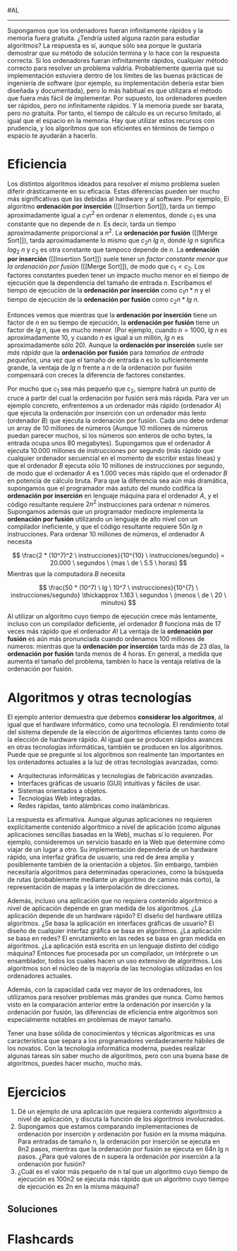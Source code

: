 #AL 
___

Supongamos que los ordenadores fueran infinitamente rápidos y la memoria fuera gratuita. ¿Tendría usted alguna razón para estudiar algoritmos? La respuesta es sí, aunque sólo sea porque le gustaría demostrar que su método de solución termina y lo hace con la respuesta correcta. 
Si los ordenadores fueran infinitamente rápidos, cualquier método correcto para resolver un problema valdría. Probablemente querría que su implementación estuviera dentro de los límites de las buenas prácticas de ingeniería de software (por ejemplo, su implementación debería estar bien diseñada y documentada), pero lo más habitual es que utilizara el método que fuera más fácil de implementar. 
Por supuesto, los ordenadores pueden ser rápidos, pero no infinitamente rápidos. Y la memoria puede ser barata, pero no gratuita. Por tanto, el tiempo de cálculo es un recurso limitado, al igual que el espacio en la memoria. Hay que utilizar estos recursos con prudencia, y los algoritmos que son eficientes en términos de tiempo o espacio te ayudarán a hacerlo.
# Eficiencia

Los distintos algoritmos ideados para resolver el mismo problema suelen diferir drásticamente en su eficacia.
Estas diferencias pueden ser mucho más significativas que las debidas al hardware y al software. 
Por ejemplo, El algoritmo **ordenación por inserción** ([[Insertion Sort]]), tarda un tiempo aproximadamente igual a $c_1n^2$ en ordenar $n$ elementos, donde $c_1$ es una constante que no depende de $n$. Es decir, tarda un tiempo aproximadamente proporcional a $n^2$. 
La **ordenación por fusión** ([[Merge Sort]]), tarda aproximadamente lo mismo que $c_{2} n \ lg \ n$, donde $lg \ n$ significa $log_2 \ n$ y $c_2$ es otra constante que tampoco depende de $n$.
La **ordenación por inserción** ([[Insertion Sort]]) suele tener un _factor constante menor que la ordenación por fusión_ ([[Merge Sort]]), de modo que $c_1 < c_2$. 
Los factores constantes pueden tener un impacto mucho menor en el tiempo de ejecución que la dependencia del tamaño de entrada $n$. Escribamos el tiempo de ejecución de la **ordenación por inserción** como $c_{1}n * n$ y el tiempo de ejecución de la **ordenación por fusión** como $c_{2}n * lg \ n$.

Entonces vemos que mientras que la **ordenación por inserción** tiene un factor de $n$ en su tiempo de ejecución, la **ordenación por fusión** tiene un factor de $lg\ n$, que es mucho menor. (Por ejemplo, cuando $n = 1000$, $lg\ n$ es aproximadamente $10$, y cuando $n$ es igual a un millón, $lg\ n$ es aproximadamente sólo $20$). Aunque la **ordenación por inserción** suele ser _más rápida_ que la **ordenación por fusión** para _tamaños de entrada pequeños_, una vez que el tamaño de entrada $n$ es lo suficientemente grande, la ventaja de $lg\ n$ frente a $n$ de la ordenación por fusión compensará con creces la diferencia de factores constantes.

Por mucho que $c_1$ sea más pequeño que $c_2$, siempre habrá un punto de cruce a partir del cual la ordenación por fusión será más rápida. Para ver un ejemplo concreto, enfrentemos a un ordenador más rápido (ordenador $A$) que ejecuta la ordenación por inserción con un ordenador más lento (ordenador $B$) que ejecuta la ordenación por fusión. Cada uno debe ordenar un array de $10$ millones de números (Aunque $10$ millones de números puedan parecer muchos, si los números son enteros de ocho bytes, la entrada ocupa unos $80$ megabytes). Supongamos que el ordenador $A$ ejecuta $10.000$ millones de instrucciones por segundo (más rápido que cualquier ordenador secuencial en el momento de escribir estas líneas) y que el ordenador $B$ ejecuta sólo $10$ millones de instrucciones por segundo, de modo que el ordenador $A$ es $1.000$ veces más rápido que el ordenador $B$ en potencia de cálculo bruta.
Para que la diferencia sea aún más dramática, supongamos que el programador más astuto del mundo codifica la **ordenación por inserción** en lenguaje máquina para el ordenador $A$, y el código resultante requiere $2n^2$ instrucciones para ordenar $n$ números. Supongamos además que un programador mediocre implementa la **ordenación por fusión** utilizando un lenguaje de alto nivel con un compilador ineficiente, y que el código resultante requiere $50n \ lg\ n$ instrucciones. Para ordenar $10$ millones de números, el ordenador A necesita

$$
\frac{2 * (10^7)^2 \ instrucciones}{10^{10} \ instrucciones/segundo} = 20.000 \ segundos \ (mas \ de \ 5.5 \ horas)
$$
Mientras que la computadora $B$ necesita

$$
\frac{50 * (10^7) \ lg \ 10^7 \ instrucciones}{10^{7} \ instrucciones/segundo} \thickapprox 1.163 \ segundos \ (menos \ de \ 20 \ minutos)
$$

Al utilizar un algoritmo cuyo tiempo de ejecución crece más lentamente, incluso con un compilador deficiente, ¡el ordenador $B$ funciona más de $17$ veces más rápido que el ordenador $A$! La ventaja de la **ordenación por fusión** es aún más pronunciada cuando ordenamos $100$ millones de números: mientras que la **ordenación por inserción** tarda más de $23$ días, la **ordenación por fusión** tarda menos de $4$ horas. En general, a medida que aumenta el tamaño del problema, también lo hace la ventaja relativa de la ordenación por fusión.
# Algoritmos y otras tecnologías

El ejemplo anterior demuestra que debemos **considerar los algoritmos**, al igual que el hardware informático, como una tecnología. El rendimiento total del sistema depende de la elección de algoritmos eficientes tanto como de la elección de hardware rápido. Al igual que se producen rápidos avances en otras tecnologías informáticas, también se producen en los algoritmos. Puede que se pregunte si los algoritmos son realmente tan importantes en los ordenadores actuales a la luz de otras tecnologías avanzadas, como:

- Arquitecturas informáticas y tecnologías de fabricación avanzadas.
- Interfaces gráficas de usuario (GUI) intuitivas y fáciles de usar.
- Sistemas orientados a objetos.
- Tecnologías Web integradas.
- Redes rápidas, tanto alámbricas como inalámbricas.

La respuesta es afirmativa. Aunque algunas aplicaciones no requieren explícitamente contenido algorítmico a nivel de aplicación (como algunas aplicaciones sencillas basadas en la Web), muchas sí lo requieren. Por ejemplo, consideremos un servicio basado en la Web que determine cómo viajar de un lugar a otro. Su implementación dependería de un hardware rápido, una interfaz gráfica de usuario, una red de área amplia y posiblemente también de la orientación a objetos. Sin embargo, también necesitaría algoritmos para determinadas operaciones, como la búsqueda de rutas (probablemente mediante un algoritmo de camino más corto), la representación de mapas y la interpolación de direcciones.

Además, incluso una aplicación que no requiera contenido algorítmico a nivel de aplicación depende en gran medida de los algoritmos. ¿La aplicación depende de un hardware rápido? El diseño del hardware utiliza algoritmos. ¿Se basa la aplicación en interfaces gráficas de usuario? El diseño de cualquier interfaz gráfica se basa en algoritmos. ¿La aplicación se basa en redes? El enrutamiento en las redes se basa en gran medida en algoritmos. ¿La aplicación está escrita en un lenguaje distinto del código máquina? Entonces fue procesada por un compilador, un intérprete o un ensamblador, todos los cuales hacen un uso extensivo de algoritmos. Los algoritmos son el núcleo de la mayoría de las tecnologías utilizadas en los ordenadores actuales.

Además, con la capacidad cada vez mayor de los ordenadores, los utilizamos para resolver problemas más grandes que nunca. Como hemos visto en la comparación anterior entre la ordenación por inserción y la ordenación por fusión, las diferencias de eficiencia entre algoritmos son especialmente notables en problemas de mayor tamaño.

Tener una base sólida de conocimientos y técnicas algorítmicas es una característica que separa a los programadores verdaderamente hábiles de los novatos. Con la tecnología informática moderna, puedes realizar algunas tareas sin saber mucho de algoritmos, pero con una buena base de algoritmos, puedes hacer mucho, mucho más.

# Ejercicios 

1. Dé un ejemplo de una aplicación que requiera contenido algorítmico a nivel de aplicación, y discuta la función de los algoritmos involucrados.
2. Supongamos que estamos comparando implementaciones de ordenación por inserción y ordenación por fusión en la misma máquina. Para entradas de tamaño n, la ordenación por inserción se ejecuta en 8n2 pasos, mientras que la ordenación por fusión se ejecuta en 64n lg n pasos. ¿Para qué valores de n supera la ordenación por inserción a la ordenación por fusión? 
3. ¿Cuál es el valor más pequeño de n tal que un algoritmo cuyo tiempo de ejecución es 100n2 se ejecuta más rápido que un algoritmo cuyo tiempo de ejecución es 2n en la misma máquina?

## Soluciones

# Flashcards
